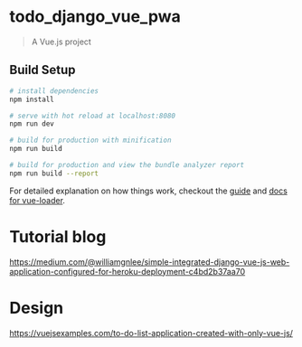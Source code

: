 # todo_django_vue_pwa

> A Vue.js project

## Build Setup

``` bash
# install dependencies
npm install

# serve with hot reload at localhost:8080
npm run dev

# build for production with minification
npm run build

# build for production and view the bundle analyzer report
npm run build --report
```

For detailed explanation on how things work, checkout the [guide](http://vuejs-templates.github.io/webpack/) and [docs for vue-loader](http://vuejs.github.io/vue-loader).

# Tutorial blog
https://medium.com/@williamgnlee/simple-integrated-django-vue-js-web-application-configured-for-heroku-deployment-c4bd2b37aa70

# Design
https://vuejsexamples.com/to-do-list-application-created-with-only-vue-js/